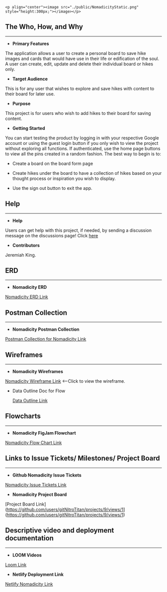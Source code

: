 
    <p align="center"><image src="./public/NomadicityStatic.png" style="height:300px;"></image></p>

## The Who, How, and Why

***

* **Primary Features**

The application allows a user to create a personal board to save hike images and cards that would have use in their life or edification of the soul. A user can create, edit, update and delete their individual board or hikes only.

* **Target Audience**

This is for any user that wishes to explore and save hikes with content to their board for later use.

* **Purpose**

This project is for users who wish to add hikes to their board for saving content.

* **Getting Started**

You can start testing the product by logging in with your respective Google account or using the guest login button if you only wish to view the project without exploring all functions. If authenticated, use the home page buttons to view all the pins created in a random fashion. The best way to begin is to:

* Create a board on the board form page

* Create hikes under the board to have a collection of hikes based on your thought process or inspiration you wish to display.

* Use the sign out button to exit the app.

## Help

***

* **Help**

Users can get help with this project, if needed, by sending a discussion message on the discussions page! Click [here](https://github.com/)

* **Contributors**

Jeremiah King.

## ERD

***

* **Nomadicity ERD**

[Nomadicity ERD Link](https://dbdiagram.io/d/62f7f1e4c2d9cf52faa0004e)

## Postman Collection

***

* **Nomadicity Postman Collection**

[Postman Collection for Nomadicity Link]([https://](https://gold-flare-64538.postman.co/workspace/Nomadicity~e2939e11-689b-487c-a031-82c0735bbd78/collection/21027394-0043796c-963e-4cf9-89e8-a97a67896f4b?ctx=documentation](https://gold-flare-64538.postman.co/workspace/Rare~ab376e03-d5fb-4954-b1ab-54767d65cf83/collection/21027394-33d7ea63-d8e2-4551-83cc-7ddd3d606da5?ctx=documentation)))

## Wireframes

***

* **Nomadicity Wireframes**

[Nomadicity Wireframe Link](https://docs.google.com/presentation/d/1KTENBgcyiVo65-ctSTHZskI1w6stKVZUgXt6m1RKNOU/edit#slide=id.g144de6fcb1f_0_4)  <--Click to view the wireframe.

* Data Outline Doc for Flow

  [Data Outline Link](https://docs.google.com/document/d/1N5pNIEKz2PE9UZ19xet_CZcsqNv5-QMZ2HK2sg0Swb0/edit)

## Flowcharts

***

* **Nomadicity FigJam Flowchart**

[Nomadicity Flow Chart Link](https://www.figma.com/file/9UDkzYMFxYFJjs0UKcbkV3/Nomadicity?node-id=0%3A1)

## Links to Issue Tickets/ Milestones/ Project Board

***

* **Github Nomadicity Issue Tickets**

[Nomadicity Issue Tickets Link](https://github.com/gitNitroTitan/nomadicity-client/issues?q=is%3Aissue+is%3Aclosed)

* **Nomadicity Project Board**

[Project Board Link](<https://github.com/users/gitNitroTitan/projects/9/views/1>](<https://github.com/users/gitNitroTitan/projects/9/views/1>)

## Descriptive video and deployment documentation

***

* **LOOM Videos**

[Loom Link](https://www.loom.com/share/af6ea40493324154b59a5f5fdb7f70b9)

* **Netlify Deployment Link**

[Netlify Nomadicity Link](https://nomadicity.netlify.app/)
